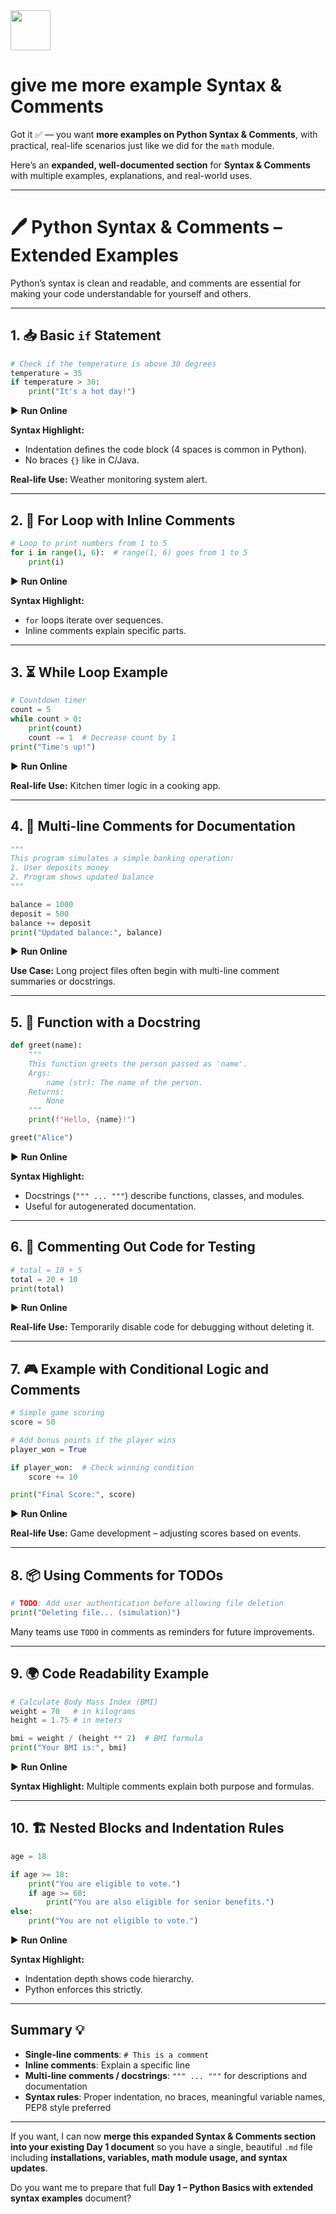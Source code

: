 <img src="https://r2cdn.perplexity.ai/pplx-full-logo-primary-dark%402x.png" style="height:64px;margin-right:32px"/>

# give me more example Syntax \& Comments

Got it ✅ — you want **more examples on Python Syntax \& Comments**, with practical, real-life scenarios just like we did for the `math` module.

Here’s an **expanded, well-documented section** for **Syntax \& Comments** with multiple examples, explanations, and real-world uses.

***

# 🖊️ Python Syntax \& Comments – Extended Examples

Python’s syntax is clean and readable, and comments are essential for making your code understandable for yourself and others.

***

## 1. 📥 Basic `if` Statement

```python
# Check if the temperature is above 30 degrees
temperature = 35
if temperature > 30:
    print("It's a hot day!")
```

▶️ **Run Online**

**Syntax Highlight:**

- Indentation defines the code block (4 spaces is common in Python).
- No braces `{}` like in C/Java.

**Real-life Use:** Weather monitoring system alert.

***

## 2. 🔄 For Loop with Inline Comments

```python
# Loop to print numbers from 1 to 5
for i in range(1, 6):  # range(1, 6) goes from 1 to 5
    print(i)
```

▶️ **Run Online**

**Syntax Highlight:**

- `for` loops iterate over sequences.
- Inline comments explain specific parts.

***

## 3. ⏳ While Loop Example

```python
# Countdown timer
count = 5
while count > 0:
    print(count)
    count -= 1  # Decrease count by 1
print("Time's up!")
```

▶️ **Run Online**

**Real-life Use:** Kitchen timer logic in a cooking app.

***

## 4. 📝 Multi-line Comments for Documentation

```python
"""
This program simulates a simple banking operation:
1. User deposits money
2. Program shows updated balance
"""

balance = 1000
deposit = 500
balance += deposit
print("Updated balance:", balance)
```

▶️ **Run Online**

**Use Case:** Long project files often begin with multi-line comment summaries or docstrings.

***

## 5. 🎯 Function with a Docstring

```python
def greet(name):
    """
    This function greets the person passed as 'name'.
    Args:
        name (str): The name of the person.
    Returns:
        None
    """
    print(f"Hello, {name}!")

greet("Alice")
```

▶️ **Run Online**

**Syntax Highlight:**

- Docstrings (`""" ... """`) describe functions, classes, and modules.
- Useful for autogenerated documentation.

***

## 6. 🔄 Commenting Out Code for Testing

```python
# total = 10 + 5
total = 20 + 10
print(total)
```

▶️ **Run Online**

**Real-life Use:** Temporarily disable code for debugging without deleting it.

***

## 7. 🎮 Example with Conditional Logic and Comments

```python
# Simple game scoring
score = 50

# Add bonus points if the player wins
player_won = True

if player_won:  # Check winning condition
    score += 10

print("Final Score:", score)
```

▶️ **Run Online**

**Real-life Use:** Game development – adjusting scores based on events.

***

## 8. 📦 Using Comments for TODOs

```python
# TODO: Add user authentication before allowing file deletion
print("Deleting file... (simulation)")
```

Many teams use `TODO` in comments as reminders for future improvements.

***

## 9. 🌍 Code Readability Example

```python
# Calculate Body Mass Index (BMI)
weight = 70   # in kilograms
height = 1.75 # in meters

bmi = weight / (height ** 2)  # BMI formula
print("Your BMI is:", bmi)
```

▶️ **Run Online**

**Syntax Highlight:** Multiple comments explain both purpose and formulas.

***

## 10. 🏗️ Nested Blocks and Indentation Rules

```python
age = 18

if age >= 18:
    print("You are eligible to vote.")
    if age >= 60:
        print("You are also eligible for senior benefits.")
else:
    print("You are not eligible to vote.")
```

▶️ **Run Online**

**Syntax Highlight:**

- Indentation depth shows code hierarchy.
- Python enforces this strictly.

***

## Summary 💡

- **Single-line comments**: `# This is a comment`
- **Inline comments**: Explain a specific line
- **Multi-line comments / docstrings**: `""" ... """` for descriptions and documentation
- **Syntax rules**: Proper indentation, no braces, meaningful variable names, PEP8 style preferred

***

If you want, I can now **merge this expanded Syntax \& Comments section into your existing Day 1 document** so you have a single, beautiful `.md` file including **installations, variables, math module usage, and syntax updates**.

Do you want me to prepare that full **Day 1 – Python Basics with extended syntax examples** document?

